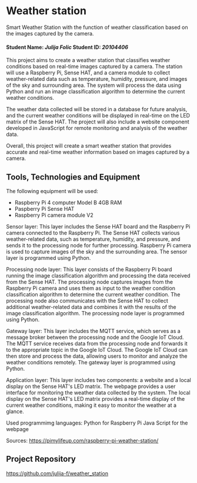 # Weather station

Smart Weather Station with the function of weather classification based on the images captured by the camera.

#### Student Name: *Julija Folic*   Student ID: *20104406*

This project aims to create a weather station that classifies weather conditions based on real-time images captured by a camera. The station will use a Raspberry Pi, Sense HAT, and a camera module to collect weather-related data such as temperature, humidity, pressure, and images of the sky and surrounding area. The system will process the data using Python and run an image classification algorithm to determine the current weather conditions.

The weather data collected will be stored in a database for future analysis, and the current weather conditions will be displayed in real-time on the LED matrix of the Sense HAT. The project will also include a website component developed in JavaScript for remote monitoring and analysis of the weather data.

Overall, this project will create a smart weather station that provides accurate and real-time weather information based on images captured by a camera.

## Tools, Technologies and Equipment

The following equipment will be used:
- Raspberry Pi 4 computer Model B 4GB RAM
- Paspberry Pi Sense HAT
- Raspberry Pi camera module V2

Sensor layer: This layer includes the Sense HAT board and the Raspberry Pi camera connected to the Raspberry Pi. The Sense HAT collects various weather-related data, such as temperature, humidity, and pressure, and sends it to the processing node for further processing. Raspberry Pi camera is used to capture images of the sky and the surrounding area. The sensor layer is programmed using Python.

Processing node layer: This layer consists of the Raspberry Pi board running the image classification algorithm and processing the data received from the Sense HAT. The processing node captures images from the Raspberry Pi camera and uses them as input to the weather condition classification algorithm to determine the current weather condition. The processing node also communicates with the Sense HAT to collect additional weather-related data and combines it with the results of the image classification algorithm. The processing node layer is programmed using Python.

Gateway layer: This layer includes the MQTT service, which serves as a message broker between the processing node and the Google IoT Cloud. The MQTT service receives data from the processing node and forwards it to the appropriate topic in the Google IoT Cloud. The Google IoT Cloud can then store and process the data, allowing users to monitor and analyze the weather conditions remotely. The gateway layer is programmed using Python.

Application layer: This layer includes two components: a website and a local display on the Sense HAT's LED matrix. The webpage provides a user interface for monitoring the weather data collected by the system. The local display on the Sense HAT's LED matrix provides a real-time display of the current weather conditions, making it easy to monitor the weather at a glance. 

Used programmimg languages:
Python for Raspberry Pi
Java Script for the webpage

Sources: 
https://pimylifeup.com/raspberry-pi-weather-station/


## Project Repository
https://github.com/julija-f/weather_station
